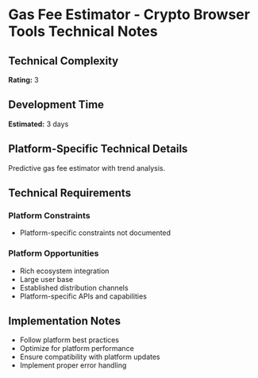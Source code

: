 # Gas Fee Estimator - Crypto Browser Tools Technical Notes

## Technical Complexity
**Rating:** 3

## Development Time
**Estimated:** 3 days

## Platform-Specific Technical Details
Predictive gas fee estimator with trend analysis.

## Technical Requirements

### Platform Constraints
- Platform-specific constraints not documented

### Platform Opportunities
- Rich ecosystem integration
- Large user base
- Established distribution channels
- Platform-specific APIs and capabilities

## Implementation Notes
- Follow platform best practices
- Optimize for platform performance
- Ensure compatibility with platform updates
- Implement proper error handling
